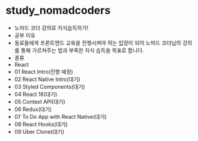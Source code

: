 # study_nomadcoders
 - 노마드 코더 강의로 지식습득하기!
 - 공부 이유
  - 동료들에게 프론트엔드 교육을 진행시켜야 하는 입장이 되어 노마드 코더님의 강의를 통해 가르쳐주는 법과 부족한 지식 습득을 목표로 합니다.
 - 종류
  - React
   - 01 React Intro(진행 예정)
   - 02 React Native Intro(대기)
   - 03 Styled Components(대기)
   - 04 React 16(대기)
   - 05 Context API(대기)
   - 06 Redux(대기)
   - 07 To Do App with React Native(대기)
   - 08 React Hooks(대기)
   - 09 Uber Clone(대기)
